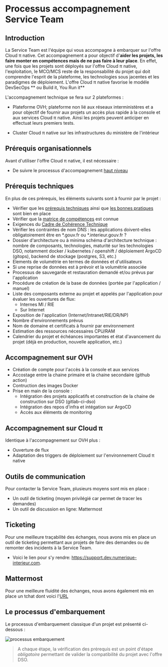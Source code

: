 # Processus accompagnement Service Team

## Introduction

La Service Team est l'équipe qui vous accompagne à embarquer sur l'offre Cloud π native. Cet accompagnement a pour objectif d'__aider les projets, les faire monter en compétences mais de ne pas faire à leur place__. En effet, une fois que les projets sont déployés sur l'offre Cloud π native, l'exploitation, le MCO/MCS reste de la responsabilité du projet qui doit comprendre l'esprit de la plateforme, les technologies sous jacentes et les paradigmes de déploiement. L'offre Cloud π native favorise le modéle DevSecOps ** ou Build it, You Run it**

L'accompagnement technique se fera sur 2 plateformes :

- Plateforme OVH; plateforme non lié aux réseaux interministères et a pour objectif de fournir aux projets un accès plus rapide à la console et aux services Cloud π native. Ainsi les projets peuvent anticiper en effectuat leurs premiers tests.
  
- Cluster Cloud π native sur les infrastructures du ministère de l'intérieur

## Prérequis organisationnels

Avant d'utiliser l'offre Cloud π native, il est nécessaire : 
- De suivre le processus d'accompagnement [haut niveau](https://github.com/cloud-pi-native/embarquement-autoformation)

## Prérequis techniques

En plus de ces prérequis, les éléments suivants sont à fournir par le projet :
- Vérifier que les [prérequis techniques](/platform/compatibility) ainsi que [les bonnes pratiques](/guide/best-practices) sont bien en place
- Vérifier que la [matrice de compétences](/platform/skills-matrix) est connue
- Exigences du [Cadre de Cohérence Technique](https://github.com/cloud-pi-native/cct-cloud-native)
- Vérifier les contraintes de nom DNS : les applications doivent-elles obligatoirement être en *.gouv.fr ou *.interieur.gouv.fr ?
- Dossier d'architecture ou à minima schéma d'architecture technique : nombre de composants, technologies, maturité sur les technologies DSO, notamment docker / kubernetes / openshift / déploiement ArgoCD (gitops), backend de stockage (postgres, S3, etc.)
- Elements de volumétrie en termes de données et d'utilisateurs
- Si une reprise de données est à prévoir et la volumétrie associée
- Processus de sauvegarde et restauration demandé et/ou prévus par l'application
- Procédure de création de la base de données (portée par l'application / manuel)
- Liste des composants externe au projet et appelés par l'application pour évaluer les ouvertures de flux: 
  - Internes MI / RIE
  - Sur Internet
- Exposition de l'application (Internet/Intranet/RIE/DR/NP)
- Nombre d'environnements prévus
- Nom de domaine et certificats à fournir par environnement
- Estimation des ressources nécessaires CPU/RAM
- Calendrier du projet et échéances importantes et état d'avancement du projet (déjà en production, nouvelle application, etc.)

## Accompagnement sur OVH

- Création de compte pour l'accès à la console et aux services
- Accostage entre la chaine primaire et la chaine secondaire (github action)
- Contruction des images Docker
- Prise en main de la console :
  - Intégration des projets applicatifs et construction de la chaine de construction sur DSO (gitlab-ci-dso)
  - Intégration des repos d'infra et intégation sur ArgoCD
  - Accès aux éléments de monitoring 

## Accompagnement sur Cloud π

Identique à l'accompagnement sur OVH plus :
- Ouverture de flux
- Adaptation des triggers de déploiement sur l'environnement Cloud π native

## Outils de communication

Pour contacter la Service Team, plusieurs moyens sont mis en place :
- Un outil de ticketing (moyen privilégié car permet de tracer les demandes)
- Un outil de discussion en ligne: Mattermost

## Ticketing

Pour une meilleure traçabilité des échanges, nous avons mis en place un outil de ticketing permettant aux projets de faire des demandes ou de remonter des incidents à la Service Team.

- Voici le lien pour s'y rendre: <https://support.dev.numerique-interieur.com>.

## Mattermost

Pour une meilleure fluidité des échanges, nous avons également mis en place un tchat dont voici l'[URL](https://mattermost.fabrique-numerique.fr/)

## Le processus d'embarquement

Le processus d'embarquement classique d'un projet est présenté ci-dessous :

![processus embarquement](/img/onboarding-process.png)

> A chaque étape, la vérification des prérequis est un point d'étape *obligatoire* permettant de valider la compatibilité du projet avec l'offre DSO.
